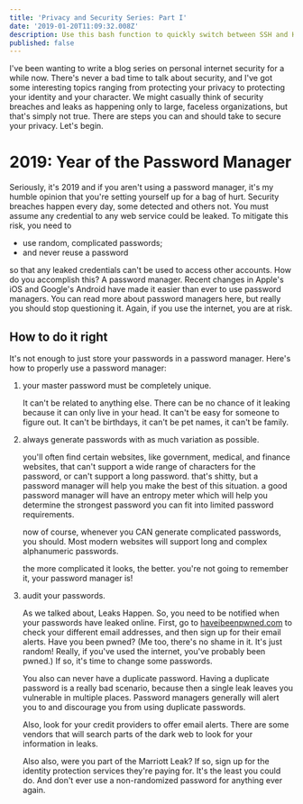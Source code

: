 ```yaml
---
title: 'Privacy and Security Series: Part I'
date: '2019-01-20T11:09:32.008Z'
description: Use this bash function to quickly switch between SSH and HTTPS for your GitHub repo remotes.
published: false
---
```


I've been wanting to write a blog series on personal internet security for a while now. There's never a bad time to talk about security, and I've got some interesting topics ranging from protecting your privacy to protecting your identity and your character. We might casually think of security breaches and leaks as happening only to large, faceless organizations, but that's simply not true. There are steps you can and should take to secure your privacy. Let's begin.

# 2019: Year of the Password Manager

Seriously, it's 2019 and if you aren't using a password manager, it's my humble opinion that you're setting yourself up for a bag of hurt. Security breaches happen every day, some detected and others not. You must assume any credential to any web service could be leaked. To mitigate this risk, you need to

- use random, complicated passwords;
- and never reuse a password

so that any leaked credentials can't be used to access other accounts. How do you accomplish this? A password manager. Recent changes in Apple's iOS and Google's Android have made it easier than ever to use password managers. You can read more about password managers here, but really you should stop questioning it. Again, if you use the internet, you are at risk.

## How to do it right

It's not enough to just store your passwords in a password manager. Here's how to properly use a password manager:

1. your master password must be completely unique.

   It can't be related to anything else. There can be no chance of it leaking because it can only live in your head. It can't be easy for someone to figure out. It can't be birthdays, it can't be pet names, it can't be family.

2. always generate passwords with as much variation as possible.

   you'll often find certain websites, like government, medical, and finance websites, that can't support a wide range of characters for the password, or can't support a long password. that's shitty, but a password manager will help you make the best of this situation. a good password manager will have an entropy meter which will help you determine the strongest password you can fit into limited password requirements.

   now of course, whenever you CAN generate complicated passwords, you should. Most modern websites will support long and complex alphanumeric passwords.

   the more complicated it looks, the better. you're not going to remember it, your password manager is!

3. audit your passwords.

   As we talked about, Leaks Happen. So, you need to be notified when your passwords have leaked online. First, go to [haveibeenpwned.com](http://haveibeenpwned.com) to check your different email addresses, and then sign up for their email alerts. Have you been pwned? (Me too, there's no shame in it. It's just random! Really, if you've used the internet, you've probably been pwned.) If so, it's time to change some passwords.

   You also can never have a duplicate password. Having a duplicate password is a really bad scenario, because then a single leak leaves you vulnerable in multiple places. Password managers generally will alert you to and discourage you from using duplicate passwords.

   Also, look for your credit providers to offer email alerts. There are some vendors that will search parts of the dark web to look for your information in leaks.

   Also also, were you part of the Marriott Leak? If so, sign up for the identity protection services they're paying for. It's the least you could do. And don't ever use a non-randomized password for anything ever again.
